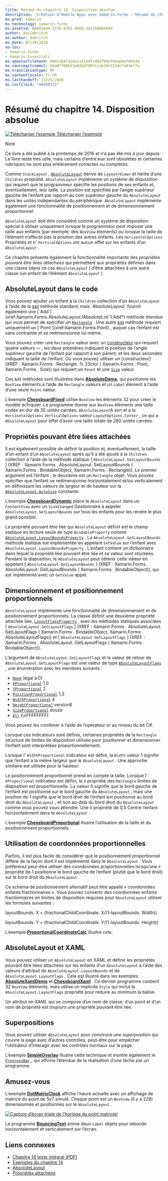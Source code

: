 ```yaml
---
title: Résumé du chapitre 14. Disposition absolue
description: 'Création d’Mobile Apps avec Xamarin.Forms : Résumé du chapitre 14. Disposition absolue'
ms.prod: xamarin
ms.technology: xamarin-forms
ms.assetid: 88882A48-3226-42D1-96ED-241250B64A84
author: davidbritch
ms.author: dabritch
ms.date: 07/19/2018
no-loc:
- Xamarin.Forms
- Xamarin.Essentials
ms.openlocfilehash: 09011647428e2af1bdfcdb2f9def8da64ef84144
ms.sourcegitcommit: bda07768b51e6d24f897ccae16e152dc7a83effa
ms.translationtype: MT
ms.contentlocale: fr-FR
ms.lasthandoff: 11/25/2020
ms.locfileid: "96039111"
---
```

# <a name="summary-of-chapter-14-absolute-layout"></a>Résumé du chapitre 14. Disposition absolue

[![Télécharger l’exemple](~/media/shared/download.png) Télécharger l’exemple](https://github.com/xamarin/xamarin-forms-book-samples/tree/master/Chapter14)

> [!NOTE]
> Ce livre a été publié à la printemps de 2016 et n’a pas été mis à jour depuis. Le livre reste très utile, mais certains d’entre eux sont obsolètes et certaines rubriques ne sont plus entièrement correctes ou complètes.

Comme `StackLayout` , [`AbsoluteLayout`](xref:Xamarin.Forms.AbsoluteLayout) dérive de `Layout<View>` et hérite d’une `Children` propriété. `AbsoluteLayout` implémente un système de disposition qui requiert que le programmeur spécifie les positions de ses enfants et, éventuellement, leur taille. La position est spécifiée par l’angle supérieur gauche de l’enfant par rapport au coin supérieur gauche du `AbsoluteLayout` dans les unités indépendantes du périphérique. `AbsoluteLayout` implémente également une fonctionnalité de positionnement et de dimensionnement proportionnel.

`AbsoluteLayout` doit être considéré comme un système de disposition spécial à utiliser uniquement lorsque le programmeur peut imposer une taille aux enfants (par exemple, des `BoxView` éléments) ou lorsque la taille de l’élément n’affecte pas la position des autres enfants. Les `HorizontalOptions` Propriétés et n' `VerticalOptions` ont aucun effet sur les enfants d’un `AbsoluteLayout` .

Ce chapitre présente également la fonctionnalité importante des *propriétés pouvant être liées attachées* qui permettent aux propriétés définies dans une classe (dans ce cas `AbsoluteLayout` ) d’être attachées à une autre classe (un enfant de l’élément `AbsoluteLayout` ).

## <a name="absolutelayout-in-code"></a>AbsoluteLayout dans le code

Vous pouvez ajouter un enfant à la `Children` collection d’un `AbsoluteLayout` à l’aide de la [`Add`](xref:System.Collections.Generic.ICollection`1.Add*) méthode standard, mais `AbsoluteLayout` fournit également une [`Add`](xref:Xamarin.Forms.AbsoluteLayout.IAbsoluteList`1.Add*) méthode étendue qui vous permet de spécifier un [`Rectangle`](xref:Xamarin.Forms.Rectangle) . Une autre [`Add`](xref:Xamarin.Forms.AbsoluteLayout.IAbsoluteList`1.Add*) méthode requiert uniquement un [`Point`](xref:Xamarin.Forms.Point) , auquel cas l’enfant est sans contrainte et se redimensionne lui-même.

Vous pouvez créer une `Rectangle` valeur avec un [constructeur](xref:Xamarin.Forms.Rectangle.%23ctor(System.Double,System.Double,System.Double,System.Double)) qui requiert quatre valeurs &mdash; , les deux premières indiquant la position de l’angle supérieur gauche de l’enfant par rapport à son parent, et les deux secondes indiquant la taille de l’enfant. Ou vous pouvez utiliser un [constructeur] (XREF : Xamarin.Forms . Rectangle .% 23ctor ( Xamarin.Forms . Point, Xamarin.Forms . Size)) qui requiert un `Point` et une [`Size`](xref:Xamarin.Forms.Size) valeur.

Ces `Add` méthodes sont illustrées dans [**AbsoluteDemo**](https://github.com/xamarin/xamarin-forms-book-samples/tree/master/Chapter14/AbsoluteDemo), qui positionne les `BoxView` éléments à l’aide de `Rectangle` valeurs et un `Label` élément à l’aide d’une seule `Point` valeur.

L’exemple [**ChessboardFixed**](https://github.com/xamarin/xamarin-forms-book-samples/tree/master/Chapter14/ChessboardFixed) utilise `BoxView` les éléments 32 pour créer le modèle échiquier. Le programme donne aux `BoxView` éléments une taille codée en dur de 35 unités carrées. `AbsoluteLayout`A son et a la `HorizontalOptions` `VerticalOptions` valeur `LayoutOptions.Center` , ce qui a `AbsoluteLayout` pour effet d’avoir une taille totale de 280 unités carrées.

## <a name="attached-bindable-properties"></a>Propriétés pouvant être liées attachées

Il est également possible de définir la position et, éventuellement, la taille d’un enfant d’un `AbsoluteLayout` après qu’il a été ajouté à la `Children` collection à l’aide de la méthode statique [ `AbsoluteLayout.SetLayoutBounds` ] (XREF : Xamarin.Forms . AbsoluteLayout. SetLayoutBounds ( Xamarin.Forms . BindableObject, Xamarin.Forms . Rectangle)). Le premier argument est l’enfant ; le deuxième est un `Rectangle` objet. Vous pouvez spécifier que l’enfant se redimensionne horizontalement et/ou verticalement en définissant les valeurs de largeur et de hauteur sur la  [`AbsoluteLayout.AutoSize`](xref:Xamarin.Forms.AbsoluteLayout.AutoSize) constante.

L’exemple [**ChessboardDynamic**](https://github.com/xamarin/xamarin-forms-book-samples/tree/master/Chapter14/ChessboardDynamic) place le `AbsoluteLayout` dans un `ContentView` avec un `SizeChanged` Gestionnaire à appeler `AbsoluteLayout.SetLayoutBounds` sur tous les enfants pour les rendre le plus grand possible.  

La propriété pouvant être liée qui `AbsoluteLayout` définit est le champ statique en lecture seule de type `BindableProperty` nommé [`AbsoluteLayout.LayoutBoundsProperty`](xref:Xamarin.Forms.AbsoluteLayout.LayoutBoundsProperty) . La `AbsoluteLayout.SetLayoutBounds` méthode statique est implémentée en appelant `SetValue` sur l’enfant avec `AbsoluteLayout.LayoutBoundsProperty` . L’enfant contient un dictionnaire dans lequel la propriété liée pouvant être liée et sa valeur sont stockées. Pendant la disposition, le `AbsoluteLayout` peut obtenir cette valeur en appelant [ `AbsoluteLayout.GetLayoutBounds` ] (XREF : Xamarin.Forms . AbsoluteLayout. GetLayoutBounds ( Xamarin.Forms . BindableObject)), qui est implémenté avec un `GetValue` appel.

## <a name="proportional-sizing-and-positioning"></a>Dimensionnement et positionnement proportionnels

`AbsoluteLayout` implémente une fonctionnalité de dimensionnement et de positionnement proportionnels. La classe définit une deuxième propriété attachée liée, [`LayoutFlagsProperty`](xref:Xamarin.Forms.AbsoluteLayout.LayoutFlagsProperty) , avec les méthodes statiques associées [ `AbsoluteLayout.SetLayoutFlags` ] (XREF : Xamarin.Forms . AbsoluteLayout. SetLayoutFlags ( Xamarin.Forms . BindableObject, Xamarin.Forms . AbsoluteLayoutFlags)) et [ `AbsoluteLayout.GetLayoutFlags` ] (XREF : Xamarin.Forms . AbsoluteLayout. GetLayoutFlags ( Xamarin.Forms . BindableObject)).

L’argument de `AbsoluteLayout.SetLayoutFlags` et la valeur de retour de `AbsoluteLayout.GetLayoutFlags` est une valeur de type [`AbsoluteLayoutFlags`](xref:Xamarin.Forms.AbsoluteLayoutFlags) , une énumération avec les membres suivants :

- [`None`](xref:Xamarin.Forms.AbsoluteLayoutFlags.None) (égal à 0)
- [`XProportional`](xref:Xamarin.Forms.AbsoluteLayoutFlags.XProportional) 1,0
- [`YProportional`](xref:Xamarin.Forms.AbsoluteLayoutFlags.YProportional) 2
- [`PositionProportional`](xref:Xamarin.Forms.AbsoluteLayoutFlags.PositionProportional) 1,3
- [`WidthProportional`](xref:Xamarin.Forms.AbsoluteLayoutFlags.WidthProportional) 4
- [`HeightProportional`](xref:Xamarin.Forms.AbsoluteLayoutFlags.HeightProportional) version8
- [`SizeProportional`](xref:Xamarin.Forms.AbsoluteLayoutFlags.SizeProportional) douze
- [`All`](xref:Xamarin.Forms.AbsoluteLayoutFlags.All) (\xFFFFFFFF)

Vous pouvez les combiner à l’aide de l’opérateur or au niveau du bit C#.

Lorsque ces indicateurs sont définis, certaines propriétés de la `Rectangle` structure de limites de disposition utilisée pour positionner et dimensionner l’enfant sont interprétées proportionnellement.

Lorsque l' `WidthProportional` indicateur est défini, la `Width` valeur 1 signifie que l’enfant a la même largeur que le `AbsoluteLayout` . Une approche similaire est utilisée pour la hauteur.

Le positionnement proportionnel prend en compte la taille. Lorsque l' `XProportional` indicateur est défini, la `X` propriété des `Rectangle` limites de disposition est proportionnelle. La valeur 0 signifie que le bord gauche de l’enfant est positionné sur le bord gauche du `AbsoluteLayout` , mais une position de 1 signifie que le bord droit de l’enfant est positionné au bord droit du `AbsoluteLayout` , et non au-delà du bord droit du `AbsoluteLayout` comme vous pouvez vous attendre. Une `X` propriété de 0,5 Centre l’enfant horizontalement dans le `AbsoluteLayout` .

L’exemple [**ChessboardProportional**](https://github.com/xamarin/xamarin-forms-book-samples/tree/master/Chapter14/ChessboardProportional) illustre l’utilisation de la taille et du positionnement proportionnels.

## <a name="working-with-proportional-coordinates"></a>Utilisation de coordonnées proportionnelles

Parfois, il est plus facile de considérer que le positionnement proportionnel diffère de la façon dont il est implémenté dans le `AbsoluteLayout` . Vous préférerez peut-être utiliser des coordonnées proportionnelles lorsqu’une `X` propriété de 1 positionne le bord gauche de l’enfant (plutôt que le bord droit) sur le bord droit du `AbsoluteLayout` .

Ce schéma de positionnement alternatif peut être appelé « coordonnées enfants fractionnaires ». Vous pouvez convertir des coordonnées enfants fractionnaires en limites de disposition requises pour `AbsoluteLayout` utiliser les formules suivantes :

layoutBounds. X = (fractionalChildCoordinate. X/(1-layoutBounds. Width))

layoutBounds. Y = (fractionalChildCoordinate. Y/(1-layoutBounds. Height))

L’exemple [**ProportionalCoordinateCalc**](https://github.com/xamarin/xamarin-forms-book-samples/tree/master/Chapter14/PropCoordCalc) illustre cela.

## <a name="absolutelayout-and-xaml"></a>AbsoluteLayout et XAML

Vous pouvez utiliser un `AbsoluteLayout` en XAML et définir les propriétés pouvant être liées attachées sur les enfants d’un `AbsoluteLayout` à l’aide des valeurs d’attribut de `AbsoluteLayout.LayoutBounds` et de `AbsoluteLayout.LayoutFlags` . Cela est illustré dans les exemples [**AbsoluteXamlDemo**](https://github.com/xamarin/xamarin-forms-book-samples/tree/master/Chapter14/AbsoluteXamlDemo) et [**ChessboardXaml**](https://github.com/xamarin/xamarin-forms-book-samples/tree/master/Chapter14/ChessboardXaml) . Ce dernier programme contient 32 `BoxView` éléments, mais utilise un implicite `Style` qui inclut la `AbsoluteLayout.LayoutFlags` propriété pour réduire au minimum la balise.

Un attribut en XAML qui se compose d’un nom de classe, d’un point et d’un nom de propriété est *toujours* une propriété pouvant être liée.

## <a name="overlays"></a>Superpositions

Vous pouvez utiliser `AbsoluteLayout` pour construire une *superposition* qui couvre la page avec d’autres contrôles, peut-être pour empêcher l’utilisateur d’interagir avec les contrôles normaux sur la page.

L’exemple [**SimpleOverlay**](https://github.com/xamarin/xamarin-forms-book-samples/tree/master/Chapter14/SimpleOverlay) illustre cette technique et montre également le [`ProgressBar`](xref:Xamarin.Forms.ProgressBar) , qui affiche l’étendue de la réalisation d’une tâche par un programme.

## <a name="some-fun"></a>Amusez-vous

L’exemple [**DotMatrixClock**](https://github.com/xamarin/xamarin-forms-book-samples/tree/master/Chapter14/DotMatrixClock) affiche l’heure actuelle avec un affichage de matrice du point de 5x7 simulé. Chaque point est un `BoxView` (il y a 228) dimensionnés et positionnés sur le `AbsoluteLayout` .

[![Capture d’écran triple de l’horloge du point matriciel](images/ch14fg08-small.png "Horloge matricielle")](images/ch14fg08-large.png#lightbox "Horloge matricielle")

Le programme [**BouncingText**](https://github.com/xamarin/xamarin-forms-book-samples/tree/master/Chapter14/BouncingText) anime deux `Label` objets pour rebondir horizontalement et verticalement sur l’écran.

## <a name="related-links"></a>Liens connexes

- [Chapitre 14 texte intégral (PDF)](https://download.xamarin.com/developer/xamarin-forms-book/XamarinFormsBook-Ch14-Apr2016.pdf)
- [Exemples du chapitre 14](https://github.com/xamarin/xamarin-forms-book-samples/tree/master/Chapter14)
- [AbsoluteLayout](~/xamarin-forms/user-interface/layouts/absolutelayout.md)
- [Propriétés attachées](~/xamarin-forms/xaml/attached-properties.md)
